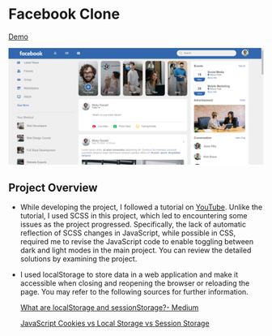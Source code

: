 # Facebook Clone
[Demo](https://ummahanakcanfacebookclone.netlify.app/)

![image](images/facebookclone.png)

## Project Overview
- While developing the project, I followed a tutorial on [YouTube](https://www.youtube.com/watch?v=NljIHlZRTTE&ab_channel=GreatStack). Unlike the tutorial, I used SCSS in this project, which led to encountering some issues as the project progressed. Specifically, the lack of automatic reflection of SCSS changes in JavaScript, while possible in CSS, required me to revise the JavaScript code to enable toggling between dark and light modes in the main project. You can review the detailed solutions by examining the project.

- I used localStorage to store data in a web application and make it accessible when closing and reopening the browser or reloading the page. You may refer to the following sources for further information.

  [What are localStorage and sessionStorage?- Medium](https://medium.com/@ummahanakcan/what-are-localstorage-and-sessionstorage-cbabe61cfc8e)

  [JavaScript Cookies vs Local Storage vs Session Storage](https://www.youtube.com/watch?v=GihQAC1I39Q&ab_channel=WebDevSimplified)







